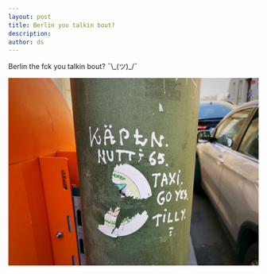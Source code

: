 ```yaml
---
layout: post
title: Berlin you talkin bout?
description:
author: ds
---
```


Berlin the fck you talkin bout? ¯\\\_(ツ)_/¯

![Weird message on streetlight](/content/images/2018/11/kaeptn-nutti.jpg)
